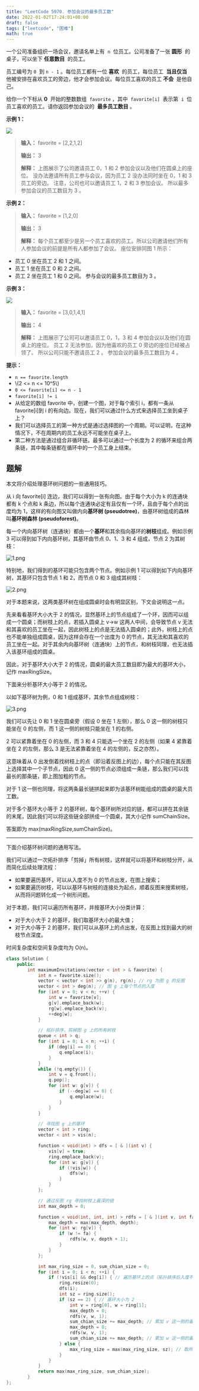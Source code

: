 ```yaml
---
title: "LeetCode 5970. 参加会议的最多员工数"
date: 2022-01-02T17:24:01+08:00
draft: false
tags: ["leetcode", "困难"]
math: true
---
```


一个公司准备组织一场会议，邀请名单上有  `n`  位员工。公司准备了一张 **圆形**  的桌子，可以坐下 **任意数目**  的员工。

员工编号为 `0`  到 `n - 1` 。每位员工都有一位 **喜欢**  的员工，每位员工  **当且仅当**  他被安排在喜欢员工的旁边，他才会参加会议。每位员工喜欢的员工 **不会**  是他自己。

给你一个下标从 **0**  开始的整数数组  `favorite` ，其中  `favorite[i]`  表示第  `i`  位员工喜欢的员工。请你返回参加会议的  **最多员工数目** 。

<!--more-->

**示例 1：**

![](https://tategotoazarasi.github.io/images/ex1.png)

> **输入：** favorite = [2,2,1,2]
> 
> **输出：** 3
> 
> **解释：**
> 上图展示了公司邀请员工 0，1 和 2 参加会议以及他们在圆桌上的座位。
> 没办法邀请所有员工参与会议，因为员工 2 没办法同时坐在 0，1 和 3 员工的旁边。
> 注意，公司也可以邀请员工 1，2 和 3 参加会议。
> 所以最多参加会议的员工数目为 3 。

**示例 2：**

> **输入：** favorite = [1,2,0]
> 
> **输出：** 3
> 
> **解释：**
> 每个员工都至少是另一个员工喜欢的员工。所以公司邀请他们所有人参加会议的前提是所有人都参加了会议。
> 座位安排同图 1 所示：

- 员工 0 坐在员工 2 和 1 之间。
- 员工 1 坐在员工 0 和 2 之间。
- 员工 2 坐在员工 1 和 0 之间。
  参与会议的最多员工数目为 3 。

**示例 3：**

![](https://tategotoazarasi.github.io/images/ex2.png)

> **输入：** favorite = [3,0,1,4,1]
> 
> **输出：** 4
> 
> **解释：**
> 上图展示了公司可以邀请员工 0，1，3 和 4 参加会议以及他们在圆桌上的座位。
> 员工 2 无法参加，因为他喜欢的员工 0 旁边的座位已经被占领了。
> 所以公司只能不邀请员工 2 。
> 参加会议的最多员工数目为 4 。

**提示：**

- `n == favorite.length`
- \\(2 <= n <= 10^5\\)
- `0 <= favorite[i] <= n - 1`
- `favorite[i] != i`
- 从给定的数组 favorite 中，创建一个图，对于每个索引 i，都有一条从 favorite[i]到 i 的有向边。现在，我们可以通过什么方式来选择员工坐到桌子上？
- 我们可以选择员工的第一种方式是通过选择图的一个周期。可以证明，在这种情况下，不在周期内的员工永远不可能坐在桌子上。
- 第二种方法是通过组合非循环链。最多可以通过一个长度为 2 的循环来组合两条链，其中每条链都在循环中的一个员工身上结束。

## 题解

本文将介绍处理基环树问题的一些通用技巧。

从 i 向 favorite[i] 连边，我们可以得到一张有向图。由于每个大小为 k 的连通块都有 k 个点和 k 条边，所以每个连通块必定有且仅有一个环，且由于每个点的出度均为 1，这样的有向图又叫做内向**基环树 (pseudotree)**，由基环树组成的森林叫**基环树森林 (pseudoforest)**。

每一个内向基环树（连通块）都由一个**基环**和其余指向基环的**树枝**组成。例如示例 3 可以得到如下内向基环树，其基环由节点 0、1、3 和 4 组成，节点 2 为其树枝：

![1.png](https://tategotoazarasi.github.io/images/1641096462-IsWZUX-1.png)

特别地，我们得到的基环可能只包含两个节点。例如示例 1 可以得到如下内向基环树，其基环只包含节点 1 和 2，而节点 0 和 3 组成其树枝：

![2.png](https://tategotoazarasi.github.io/images/1641096467-KCwxMo-2.png)

对于本题来说，这两类基环树在组成圆桌时会有明显区别，下文会说明这一点。

先来看看基环大小大于 2 的情况，显然基环上的节点组成了一个环，因而可以组成一个圆桌；而树枝上的点，若插入圆桌上 v→w 这两人中间，会导致节点 v 无法和其喜欢的员工坐在一起，因此树枝上的点是无法插入圆桌的；此外，树枝上的点也不能单独组成圆桌，因为这样会存在一个出度为 0 的节点，其无法和其喜欢的员工坐在一起。对于其余内向基环树（连通块）上的节点，和树枝同理，也无法插入该基环组成的圆桌。

因此，对于基环大小大于 2 的情况，圆桌的最大员工数目即为最大的基环大小，记作 maxRingSize。

下面来分析基环大小等于 2 的情况。

以如下基环树为例，0 和 1 组成基环，其余节点组成树枝：

![3.png](https://tategotoazarasi.github.io/images/1641096473-JtGBgY-3.png)

我们可以先让 0 和 1 坐在圆桌旁（假设 0 坐在 1 左侧），那么 0 这一侧的树枝只能坐在 0 的左侧，而 1 这一侧的树枝只能坐在 1 的右侧。

2 可以紧靠着坐在 0 的左侧，而 3 和 4 只能选一个坐在 2 的左侧（如果 4 紧靠着坐在 2 的左侧，那么 3 是无法紧靠着坐在 4 的左侧的，反之亦然）。

这意味着从 0 出发倒着找树枝上的点（即沿着反图上的边），每个点只能在其反图上选择其中一个子节点，因此 0 这一侧的节点必须组成一条链，那么我们可以找最长的那条链，即上图加粗的节点。

对于 1 这一侧也同理，将这两条最长链拼起来即为该基环树能组成的圆桌的最大员工数。

对于多个基环大小等于 2 的基环树，每个基环树所对应的链，都可以拼在其余链的末尾，因此我们可以将这些链全部拼成一个圆桌，其大小记作 sumChainSize。

答案即为 max(maxRingSize,sumChainSize)。

---

下面介绍基环树问题的通用写法。

我们可以通过一次拓扑排序「剪掉」所有树枝，这样就可以将基环和树枝分开，从而简化后续处理流程：

- 如果要遍历基环，可以从入度不为 0 的节点出发，在图上搜索；
- 如果要遍历树枝，可以以基环与树枝的连接处为起点，顺着反图来搜索树枝，从而将问题转化成一个树形问题。

对于本题，我们可以遍历所有基环，并按基环大小分类计算：

- 对于大小大于 2 的基环，我们取基环大小的最大值；
- 对于大小等于 2 的基环，我们可以从基环上的点出发，在反图上找到最大的树枝节点深度。

时间复杂度和空间复杂度均为 O(n)。

```cpp
class Solution {
    public:
        int maximumInvitations(vector < int > & favorite) {
            int n = favorite.size();
            vector < vector < int >> g(n), rg(n); // rg 为图 g 的反图
            vector < int > deg(n); // 图 g 上每个节点的入度
            for (int v = 0; v < n; ++v) {
                int w = favorite[v];
                g[v].emplace_back(w);
                rg[w].emplace_back(v);
                ++deg[w];
            }

            // 拓扑排序，剪掉图 g 上的所有树枝
            queue < int > q;
            for (int i = 0; i < n; ++i) {
                if (deg[i] == 0) {
                    q.emplace(i);
                }
            }
            while (!q.empty()) {
                int v = q.front();
                q.pop();
                for (int w: g[v]) {
                    if (--deg[w] == 0) {
                        q.emplace(w);
                    }
                }
            }

            // 寻找图 g 上的基环
            vector < int > ring;
            vector < int > vis(n);

            function < void(int) > dfs = [ & ](int v) {
                vis[v] = true;
                ring.emplace_back(v);
                for (int w: g[v]) {
                    if (!vis[w]) {
                        dfs(w);
                    }
                }
            };

            // 通过反图 rg 寻找树枝上最深的链
            int max_depth = 0;

            function < void(int, int, int) > rdfs = [ & ](int v, int fa, int depth) {
                max_depth = max(max_depth, depth);
                for (int w: rg[v]) {
                    if (w != fa) {
                        rdfs(w, v, depth + 1);
                    }
                }
            };

            int max_ring_size = 0, sum_chian_size = 0;
            for (int i = 0; i < n; ++i) {
                if (!vis[i] && deg[i]) { // 遍历基环上的点（拓扑排序后入度不为 0）
                    ring.resize(0);
                    dfs(i);
                    int sz = ring.size();
                    if (sz == 2) { // 基环大小为 2
                        int v = ring[0], w = ring[1];
                        max_depth = 0;
                        rdfs(v, w, 1);
                        sum_chian_size += max_depth; // 累加 v 这一侧的最长链的长度
                        max_depth = 0;
                        rdfs(w, v, 1);
                        sum_chian_size += max_depth; // 累加 w 这一侧的最长链的长度
                    } else {
                        max_ring_size = max(max_ring_size, sz); // 取所有基环的最大值
                    }
                }
            }
            return max(max_ring_size, sum_chian_size);
        }
};
```
